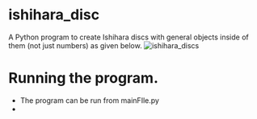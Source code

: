 # ishihara_disc

A Python program to create Ishihara discs with general objects inside of them (not just numbers) as given below. 
![ishihara_discs](https://i.imgur.com/dHxIz66.png)

# Running the program.
*   The program can be run from mainFIle.py
*  



